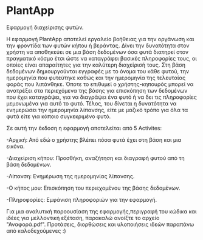 # PlantApp

Εφαρμογή διαχείρισης φυτών.

Η εφαρμογή PlantApp αποτελεί εργαλείο βοήθειας για την οργάνωση και την φροντίδα των φυτών  κήπου ή βεράντας. Δίνει την δυνατότητα στον χρήστη να αποθηκεύει σε μια βάση δεδομένων όσα φυτά διατηρεί στον πραγματικό κόσμο έτσι ώστε να καταγράφει βασικές πληροφορίες τους, οι οποίες είναι απαραίτητες για την καλύτερη διαχείρισή τους. Στη βάση δεδομένων δημιουργούνται εγγραφές με το όνομα του κάθε φυτού, την ημερομηνία που φυτεύτηκε καθώς και την ημερομηνία της τελευταίας φοράς που λιπάνθηκε. Όποτε το επιθυμεί ο χρήστης-κηπουρός μπορεί να ανατρέξει στα περιεχόμενα της βάσης για επισκόπηση των δεδομένων που έχει καταγράψει, για να διαγράψει ένα φυτό ή να δει τις πληροφορίες μεμονωμένα για αυτό το φυτό. Τέλος, του δίνεται η δυνατότητα να ενημερώσει την ημερομηνία λίπανσης, είτε με μαζικό τρόπο για όλα τα φυτά είτε για κάποιο συγκεκριμένο φυτό. 

Σε αυτή την έκδοση η εφαρμογή αποτελείται από 5 Activites:

-Αρχική: Από εδώ ο χρήστης βλέπει πόσα φυτά έχει στη βάση και μια εικόνα.

-Διαχείριση κήπου: Προσθήκη, αναζήτηση και διαγραφή φυτού από τη βάση δεδομένων.

-Λίπανση: Ενημέρωση της ημερομηνίας λίπανσης.

-Ο κήπος μου: Επισκόπηση του περιεχομένου της βάσης δεδομένων.

-Πληροφορίες: Εμφάνιση πληροφοριών για την εφαρμογή.


Για μια αναλυτική παροουσίαση της εφαρμογής,περιγραφή του κώδικα και ιδέες για μελλοντική εξέταση, παρακαλώ ανοίξτε το αρχείο "Αναφορά.pdf". Προτάσεις, διορθώσεις και υλοποιήσεις ιδεών παραπάνω από καλοδεχούμενες :)


